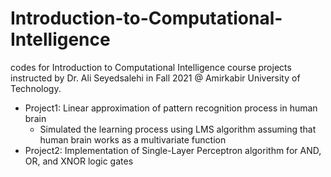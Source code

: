 # Introduction-to-Computational-Intelligence
codes for Introduction to Computational Intelligence course projects instructed by Dr. Ali Seyedsalehi in Fall 2021 @ Amirkabir University of Technology.
- Project1: Linear approximation of pattern recognition process in human brain
    - Simulated the learning process using LMS algorithm assuming that human brain works as a multivariate function 
- Project2: Implementation of Single-Layer Perceptron algorithm for AND, OR, and XNOR logic gates

